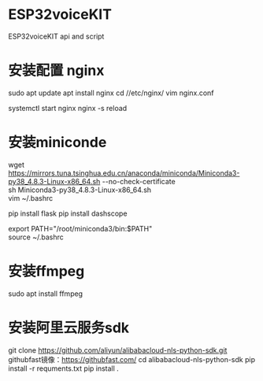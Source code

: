# ESP32voiceKIT
ESP32voiceKIT api and script



# 安装配置 nginx
sudo apt update
apt install nginx
cd //etc/nginx/
vim nginx.conf

systemctl start nginx
nginx -s reload

# 安装miniconde
wget https://mirrors.tuna.tsinghua.edu.cn/anaconda/miniconda/Miniconda3-py38_4.8.3-Linux-x86_64.sh --no-check-certificate  
sh Miniconda3-py38_4.8.3-Linux-x86_64.sh  
vim ~/.bashrc   

pip install flask 
pip install dashscope 


export PATH="/root/miniconda3/bin:$PATH"  
source ~/.bashrc  

# 安装ffmpeg
sudo apt install ffmpeg  


# 安装阿里云服务sdk 
git clone https://github.com/aliyun/alibabacloud-nls-python-sdk.git 
githubfast镜像：https://githubfast.com/ 
cd alibabacloud-nls-python-sdk 
pip install -r requments.txt 
pip install . 

